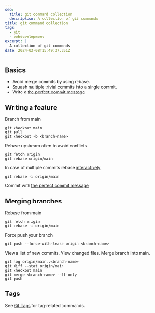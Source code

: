 ```yaml
---
seo:
  title: git command collection
  description: A collection of git commands
title: git command collection
tags:
  - git
  - webdevelopment
excerpt: |
  A collection of git commands
date: 2024-03-08T15:49:37.651Z
---
```


## Basics

- Avoid merge commits by using rebase.
- Squash multiple trivial commits into a single commit.
- Write
  a [the perfect commit message](https://www.nerdfish.be/blog/2022/02/writing-the-perfect-git-commit-message/)

## Writing a feature

Branch from main

```
git checkout main
git pull
git checkout -b <branch-name>
```

Rebase upstream often to avoid conflicts

```
git fetch origin
git rebase origin/main
```

In case of multiple commits rebase
[interactively](https://help.github.com/articles/about-git-rebase/)

```
git rebase -i origin/main
```

Commit with
[the perfect commit message](https://www.nerdfish.be/blog/2022/02/writing-the-perfect-git-commit-message/)

## Merging branches

Rebase from main

```
git fetch origin
git rebase -i origin/main
```

Force push your branch

```
git push --force-with-lease origin <branch-name>
```

View a list of new commits. View changed files. Merge branch into main.

```
git log origin/main..<branch-name>
git diff --stat origin/main
git checkout main
git merge <branch-name> --ff-only
git push
```

## Tags

See [Git Tags](./git-tags.md) for tag-related commands.
